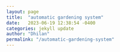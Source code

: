 ```yaml
---
layout: page
title:  "automatic gardening system"
date:   2023-06-19 12:38:54 -0400
categories: jekyll update
author: "Dhilan"
permalink: "/automatic-gardening-system"
---
```

